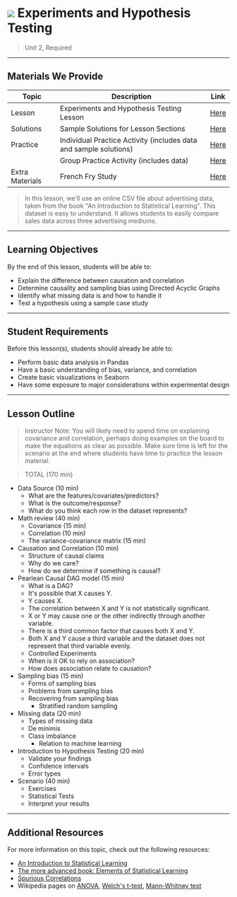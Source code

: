# ![](https://ga-dash.s3.amazonaws.com/production/assets/logo-9f88ae6c9c3871690e33280fcf557f33.png) Experiments and Hypothesis Testing

> Unit 2, Required

---

## Materials We Provide

| Topic | Description | Link |
| --- | --- | --- |
| Lesson | Experiments and Hypothesis Testing Lesson | [Here](./experiments-hypothesis-tests.ipynb)|
| Solutions | Sample Solutions for Lesson Sections | [Here](./solution-code/experiments-hypothesis-tests_solutions.ipynb)|
| Practice | Individual Practice Activity (includes data and sample solutions) | [Here](./practice/eda-music_data_blogging-lab-master/)|
|  | Group Practice Activity (includes data) | [Here](./practice/eda-telecomm_group_project-lab-master/telecomm-eda-group-lab.ipynb)|
| Extra Materials | French Fry Study | [Here](./assets/french-fry.pdf) |

> In this lesson, we'll use an online CSV file about advertising data, taken from the book "An Introduction to Statistical Learning". This dataset is easy to understand. It allows students to easily compare sales data across three advertising mediums.

---

## Learning Objectives

By the end of this lesson, students will be able to:
- Explain the difference between causation and correlation
- Determine causality and sampling bias using Directed Acyclic Graphs
- Identify what missing data is and how to handle it
- Test a hypothesis using a sample case study

---

## Student Requirements

Before this lesson(s), students should already be able to:
- Perform basic data analysis in Pandas
- Have a basic understanding of bias, variance, and correlation
- Create basic visualizations in Seaborn
- Have some exposure to major considerations within experimental design

----

## Lesson Outline

> Instructor Note: You will likely need to spend time on explaining covariance and correlation, perhaps doing examples on the board to make the equations as clear as possible. Make sure time is left for the scenario at the end where students have time to practice the lesson material.

> TOTAL (170 min)
- Data Source (10 min)
	- What are the features/covariates/predictors?
	- What is the outcome/response?
	- What do you think each row in the dataset represents?
- Math review (40 min)
	- Covariance (15 min)
	- Correlation (10 min)
	- The variance-covariance matrix (15 min)
- Causation and Correlation (10 min)
	- Structure of causal claims
	- Why do we care?
	- How do we determine if something is causal?
- Pearlean Causal DAG model (15 min)
	- What is a DAG?
	- It's possible that X causes Y.
	- Y causes X.
	- The correlation between X and Y is not statistically significant.
	- X or Y may cause one or the other indirectly through another variable.
	- There is a third common factor that causes both X and Y.
	- Both X and Y cause a third variable and the dataset does not represent that third variable evenly.
	- Controlled Experiments
	- When is it OK to rely on association?
	- How does association relate to causation?
- Sampling bias (15 min)
	- Forms of sampling bias
	- Problems from sampling bias
	- Recovering from sampling bias
    	- Stratified random sampling
- Missing data (20 min)
	- Types of missing data
	- De minimis
	- Class imbalance
    	- Relation to machine learning
- Introduction to Hypothesis Testing (20 min)
	- Validate your findings
	- Confidence intervals
	- Error types
- Scenario (40 min)
	- Exercises
	- Statistical Tests
	- Interpret your results

---

## Additional Resources

For more information on this topic, check out the following resources:
- [An Introduction to Statistical Learning](http://www-bcf.usc.edu/~gareth/ISL/)
- [The more advanced book: Elements of Statistical Learning](http://web.stanford.edu/~hastie/ElemStatLearn/)
- [Spurious Correlations](http://www.tylervigen.com/spurious-correlations)
- Wikipedia pages on [ANOVA](https://en.wikipedia.org/wiki/Analysis_of_variance), [Welch's t-test](https://en.wikipedia.org/wiki/Welch's_t-test), [Mann-Whitney test](https://en.wikipedia.org/wiki/Mann%E2%80%93Whitney_U_test)
